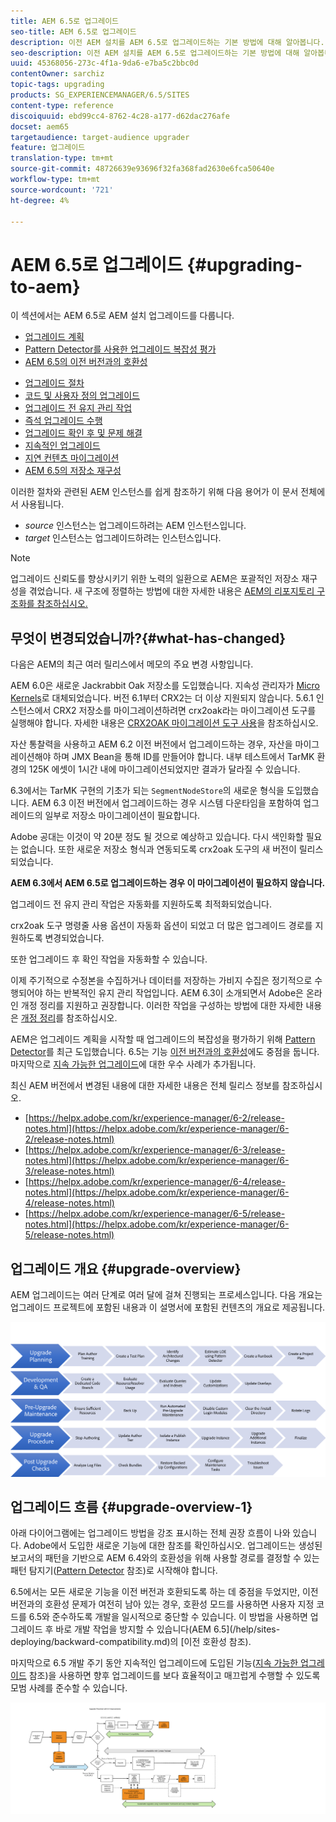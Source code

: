 ```yaml
---
title: AEM 6.5로 업그레이드
seo-title: AEM 6.5로 업그레이드
description: 이전 AEM 설치를 AEM 6.5로 업그레이드하는 기본 방법에 대해 알아봅니다.
seo-description: 이전 AEM 설치를 AEM 6.5로 업그레이드하는 기본 방법에 대해 알아봅니다.
uuid: 45368056-273c-4f1a-9da6-e7ba5c2bbc0d
contentOwner: sarchiz
topic-tags: upgrading
products: SG_EXPERIENCEMANAGER/6.5/SITES
content-type: reference
discoiquuid: ebd99cc4-8762-4c28-a177-d62dac276afe
docset: aem65
targetaudience: target-audience upgrader
feature: 업그레이드
translation-type: tm+mt
source-git-commit: 48726639e93696f32fa368fad2630e6fca50640e
workflow-type: tm+mt
source-wordcount: '721'
ht-degree: 4%

---
```



# AEM 6.5로 업그레이드 {#upgrading-to-aem}

이 섹션에서는 AEM 6.5로 AEM 설치 업그레이드를 다룹니다.

* [업그레이드 계획](/help/sites-deploying/upgrade-planning.md)
* [Pattern Detector를 사용한 업그레이드 복잡성 평가](/help/sites-deploying/pattern-detector.md)
* [AEM 6.5의 이전 버전과의 호환성](/help/sites-deploying/backward-compatibility.md)

<!--* [Using Offline Reindexing To Reduce Downtime During an Upgrade](/help/sites-deploying/upgrade-offline-reindexing.md)-->
* [업그레이드 절차](/help/sites-deploying/upgrade-procedure.md)
* [코드 및 사용자 정의 업그레이드](/help/sites-deploying/upgrading-code-and-customizations.md)
* [업그레이드 전 유지 관리 작업](/help/sites-deploying/pre-upgrade-maintenance-tasks.md)
* [즉석 업그레이드 수행](/help/sites-deploying/in-place-upgrade.md)
* [업그레이드 확인 후 및 문제 해결](/help/sites-deploying/post-upgrade-checks-and-troubleshooting.md)
* [지속적인 업그레이드](/help/sites-deploying/sustainable-upgrades.md)
* [지연 컨텐츠 마이그레이션](/help/sites-deploying/lazy-content-migration.md)
* [AEM 6.5의 저장소 재구성](/help/sites-deploying/repository-restructuring.md)

이러한 절차와 관련된 AEM 인스턴스를 쉽게 참조하기 위해 다음 용어가 이 문서 전체에서 사용됩니다.

* *source* 인스턴스는 업그레이드하려는 AEM 인스턴스입니다.
* *target* 인스턴스는 업그레이드하려는 인스턴스입니다.

>[!NOTE]
>
>업그레이드 신뢰도를 향상시키기 위한 노력의 일환으로 AEM은 포괄적인 저장소 재구성을 겪었습니다. 새 구조에 정렬하는 방법에 대한 자세한 내용은 [AEM의 리포지토리 구조화를 참조하십시오.](/help/sites-deploying/repository-restructuring.md)

## 무엇이 변경되었습니까?{#what-has-changed}

다음은 AEM의 최근 여러 릴리스에서 메모의 주요 변경 사항입니다.

AEM 6.0은 새로운 Jackrabbit Oak 저장소를 도입했습니다. 지속성 관리자가 [Micro Kernels](/help/sites-deploying/platform.md#contentbody_title_4)로 대체되었습니다. 버전 6.1부터 CRX2는 더 이상 지원되지 않습니다. 5.6.1 인스턴스에서 CRX2 저장소를 마이그레이션하려면 crx2oak라는 마이그레이션 도구를 실행해야 합니다. 자세한 내용은 [CRX2OAK 마이그레이션 도구 사용](/help/sites-deploying/using-crx2oak.md)을 참조하십시오.

자산 통찰력을 사용하고 AEM 6.2 이전 버전에서 업그레이드하는 경우, 자산을 마이그레이션해야 하며 JMX Bean을 통해 ID를 만들어야 합니다. 내부 테스트에서 TarMK 환경의 125K 에셋이 1시간 내에 마이그레이션되었지만 결과가 달라질 수 있습니다.

6.3에서는 TarMK 구현의 기초가 되는 `SegmentNodeStore`의 새로운 형식을 도입했습니다. AEM 6.3 이전 버전에서 업그레이드하는 경우 시스템 다운타임을 포함하여 업그레이드의 일부로 저장소 마이그레이션이 필요합니다.

Adobe 공대는 이것이 약 20분 정도 될 것으로 예상하고 있습니다. 다시 색인화할 필요는 없습니다. 또한 새로운 저장소 형식과 연동되도록 crx2oak 도구의 새 버전이 릴리스되었습니다.

**AEM 6.3에서 AEM 6.5로 업그레이드하는 경우 이 마이그레이션이 필요하지 않습니다.**

업그레이드 전 유지 관리 작업은 자동화를 지원하도록 최적화되었습니다.

crx2oak 도구 명령줄 사용 옵션이 자동화 옵션이 되었고 더 많은 업그레이드 경로를 지원하도록 변경되었습니다.

또한 업그레이드 후 확인 작업을 자동화할 수 있습니다.

이제 주기적으로 수정본을 수집하거나 데이터를 저장하는 가비지 수집은 정기적으로 수행되어야 하는 반복적인 유지 관리 작업입니다. AEM 6.3이 소개되면서 Adobe은 온라인 개정 정리를 지원하고 권장합니다. 이러한 작업을 구성하는 방법에 대한 자세한 내용은 [개정 정리](/help/sites-deploying/revision-cleanup.md)를 참조하십시오.

AEM은 업그레이드 계획을 시작할 때 업그레이드의 복잡성을 평가하기 위해 [Pattern Detector](/help/sites-deploying/pattern-detector.md)를 최근 도입했습니다. 6.5는 기능 [이전 버전과의 호환성](/help/sites-deploying/backward-compatibility.md)에도 중점을 둡니다. 마지막으로 [지속 가능한 업그레이드](/help/sites-deploying/sustainable-upgrades.md)에 대한 우수 사례가 추가됩니다.

최신 AEM 버전에서 변경된 내용에 대한 자세한 내용은 전체 릴리스 정보를 참조하십시오.

* [https://helpx.adobe.com/kr/experience-manager/6-2/release-notes.html](https://helpx.adobe.com/kr/experience-manager/6-2/release-notes.html)
* [https://helpx.adobe.com/kr/experience-manager/6-3/release-notes.html](https://helpx.adobe.com/kr/experience-manager/6-3/release-notes.html)
* [https://helpx.adobe.com/kr/experience-manager/6-4/release-notes.html](https://helpx.adobe.com/kr/experience-manager/6-4/release-notes.html)
* [https://helpx.adobe.com/kr/experience-manager/6-5/release-notes.html](https://helpx.adobe.com/kr/experience-manager/6-5/release-notes.html)

## 업그레이드 개요 {#upgrade-overview}

AEM 업그레이드는 여러 단계로 여러 달에 걸쳐 진행되는 프로세스입니다. 다음 개요는 업그레이드 프로젝트에 포함된 내용과 이 설명서에 포함된 컨텐츠의 개요로 제공됩니다.

![screen_shot_2018-03-30at80708am](assets/screen_shot_2018-03-30at80708am.png)

## 업그레이드 흐름 {#upgrade-overview-1}

아래 다이어그램에는 업그레이드 방법을 강조 표시하는 전체 권장 흐름이 나와 있습니다. Adobe에서 도입한 새로운 기능에 대한 참조를 확인하십시오. 업그레이드는 생성된 보고서의 패턴을 기반으로 AEM 6.4와의 호환성을 위해 사용할 경로를 결정할 수 있는 패턴 탐지기([Pattern Detector](/help/sites-deploying/pattern-detector.md) 참조)로 시작해야 합니다.

6.5에서는 모든 새로운 기능을 이전 버전과 호환되도록 하는 데 중점을 두었지만, 이전 버전과의 호환성 문제가 여전히 남아 있는 경우, 호환성 모드를 사용하면 사용자 지정 코드를 6.5와 준수하도록 개발을 일시적으로 중단할 수 있습니다. 이 방법을 사용하면 업그레이드 후 바로 개발 작업을 방지할 수 있습니다(AEM 6.5](/help/sites-deploying/backward-compatibility.md)의 [이전 호환성 참조).

마지막으로 6.5 개발 주기 동안 지속적인 업그레이드에 도입된 기능([지속 가능한 업그레이드](/help/sites-deploying/sustainable-upgrades.md) 참조)을 사용하면 향후 업그레이드를 보다 효율적이고 매끄럽게 수행할 수 있도록 모범 사례를 준수할 수 있습니다.

![6_4_upgrade_overviewflowflowchart-newpage3](assets/6_4_upgrade_overviewflowchart-newpage3.png)

